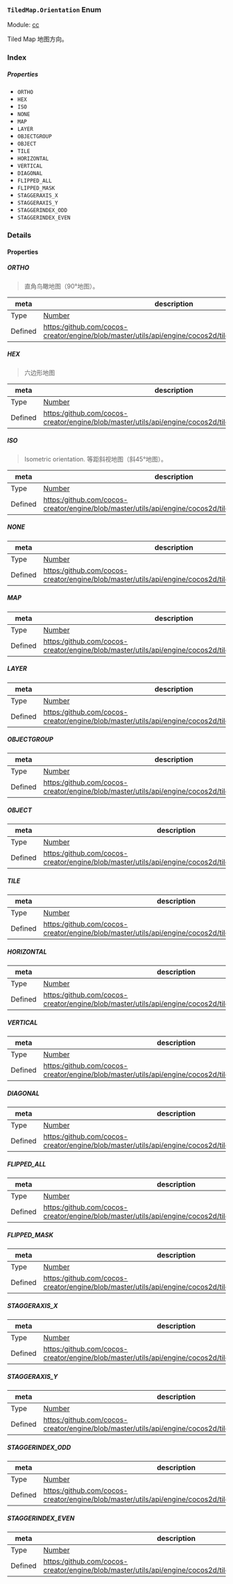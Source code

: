 ### `TiledMap.Orientation` Enum



Module: [cc](../modules/cc.md)




Tiled Map 地图方向。

### Index

##### Properties

  - `ORTHO`
  - `HEX`
  - `ISO`
  - `NONE`
  - `MAP`
  - `LAYER`
  - `OBJECTGROUP`
  - `OBJECT`
  - `TILE`
  - `HORIZONTAL`
  - `VERTICAL`
  - `DIAGONAL`
  - `FLIPPED_ALL`
  - `FLIPPED_MASK`
  - `STAGGERAXIS_X`
  - `STAGGERAXIS_Y`
  - `STAGGERINDEX_ODD`
  - `STAGGERINDEX_EVEN`

### Details

#### Properties


##### ORTHO

> 直角鸟瞰地图（90°地图）。

| meta | description |
|------|-------------|
| Type | <a href="https://developer.mozilla.org/en/JavaScript/Reference/Global_Objects/Number" class="crosslink external" target="_blank">Number</a> |
| Defined | [https:/github.com/cocos-creator/engine/blob/master/utils/api/engine/cocos2d/tilemap/CCTiledMap.js:41](https:/github.com/cocos-creator/engine/blob/master/utils/api/engine/cocos2d/tilemap/CCTiledMap.js#L41) |



##### HEX

> 六边形地图

| meta | description |
|------|-------------|
| Type | <a href="https://developer.mozilla.org/en/JavaScript/Reference/Global_Objects/Number" class="crosslink external" target="_blank">Number</a> |
| Defined | [https:/github.com/cocos-creator/engine/blob/master/utils/api/engine/cocos2d/tilemap/CCTiledMap.js:50](https:/github.com/cocos-creator/engine/blob/master/utils/api/engine/cocos2d/tilemap/CCTiledMap.js#L50) |



##### ISO

> Isometric orientation.
等距斜视地图（斜45°地图）。

| meta | description |
|------|-------------|
| Type | <a href="https://developer.mozilla.org/en/JavaScript/Reference/Global_Objects/Number" class="crosslink external" target="_blank">Number</a> |
| Defined | [https:/github.com/cocos-creator/engine/blob/master/utils/api/engine/cocos2d/tilemap/CCTiledMap.js:59](https:/github.com/cocos-creator/engine/blob/master/utils/api/engine/cocos2d/tilemap/CCTiledMap.js#L59) |



##### NONE

> 

| meta | description |
|------|-------------|
| Type | <a href="https://developer.mozilla.org/en/JavaScript/Reference/Global_Objects/Number" class="crosslink external" target="_blank">Number</a> |
| Defined | [https:/github.com/cocos-creator/engine/blob/master/utils/api/engine/cocos2d/tilemap/CCTiledMap.js:75](https:/github.com/cocos-creator/engine/blob/master/utils/api/engine/cocos2d/tilemap/CCTiledMap.js#L75) |



##### MAP

> 

| meta | description |
|------|-------------|
| Type | <a href="https://developer.mozilla.org/en/JavaScript/Reference/Global_Objects/Number" class="crosslink external" target="_blank">Number</a> |
| Defined | [https:/github.com/cocos-creator/engine/blob/master/utils/api/engine/cocos2d/tilemap/CCTiledMap.js:82](https:/github.com/cocos-creator/engine/blob/master/utils/api/engine/cocos2d/tilemap/CCTiledMap.js#L82) |



##### LAYER

> 

| meta | description |
|------|-------------|
| Type | <a href="https://developer.mozilla.org/en/JavaScript/Reference/Global_Objects/Number" class="crosslink external" target="_blank">Number</a> |
| Defined | [https:/github.com/cocos-creator/engine/blob/master/utils/api/engine/cocos2d/tilemap/CCTiledMap.js:89](https:/github.com/cocos-creator/engine/blob/master/utils/api/engine/cocos2d/tilemap/CCTiledMap.js#L89) |



##### OBJECTGROUP

> 

| meta | description |
|------|-------------|
| Type | <a href="https://developer.mozilla.org/en/JavaScript/Reference/Global_Objects/Number" class="crosslink external" target="_blank">Number</a> |
| Defined | [https:/github.com/cocos-creator/engine/blob/master/utils/api/engine/cocos2d/tilemap/CCTiledMap.js:96](https:/github.com/cocos-creator/engine/blob/master/utils/api/engine/cocos2d/tilemap/CCTiledMap.js#L96) |



##### OBJECT

> 

| meta | description |
|------|-------------|
| Type | <a href="https://developer.mozilla.org/en/JavaScript/Reference/Global_Objects/Number" class="crosslink external" target="_blank">Number</a> |
| Defined | [https:/github.com/cocos-creator/engine/blob/master/utils/api/engine/cocos2d/tilemap/CCTiledMap.js:103](https:/github.com/cocos-creator/engine/blob/master/utils/api/engine/cocos2d/tilemap/CCTiledMap.js#L103) |



##### TILE

> 

| meta | description |
|------|-------------|
| Type | <a href="https://developer.mozilla.org/en/JavaScript/Reference/Global_Objects/Number" class="crosslink external" target="_blank">Number</a> |
| Defined | [https:/github.com/cocos-creator/engine/blob/master/utils/api/engine/cocos2d/tilemap/CCTiledMap.js:110](https:/github.com/cocos-creator/engine/blob/master/utils/api/engine/cocos2d/tilemap/CCTiledMap.js#L110) |



##### HORIZONTAL

> 

| meta | description |
|------|-------------|
| Type | <a href="https://developer.mozilla.org/en/JavaScript/Reference/Global_Objects/Number" class="crosslink external" target="_blank">Number</a> |
| Defined | [https:/github.com/cocos-creator/engine/blob/master/utils/api/engine/cocos2d/tilemap/CCTiledMap.js:124](https:/github.com/cocos-creator/engine/blob/master/utils/api/engine/cocos2d/tilemap/CCTiledMap.js#L124) |



##### VERTICAL

> 

| meta | description |
|------|-------------|
| Type | <a href="https://developer.mozilla.org/en/JavaScript/Reference/Global_Objects/Number" class="crosslink external" target="_blank">Number</a> |
| Defined | [https:/github.com/cocos-creator/engine/blob/master/utils/api/engine/cocos2d/tilemap/CCTiledMap.js:131](https:/github.com/cocos-creator/engine/blob/master/utils/api/engine/cocos2d/tilemap/CCTiledMap.js#L131) |



##### DIAGONAL

> 

| meta | description |
|------|-------------|
| Type | <a href="https://developer.mozilla.org/en/JavaScript/Reference/Global_Objects/Number" class="crosslink external" target="_blank">Number</a> |
| Defined | [https:/github.com/cocos-creator/engine/blob/master/utils/api/engine/cocos2d/tilemap/CCTiledMap.js:138](https:/github.com/cocos-creator/engine/blob/master/utils/api/engine/cocos2d/tilemap/CCTiledMap.js#L138) |



##### FLIPPED_ALL

> 

| meta | description |
|------|-------------|
| Type | <a href="https://developer.mozilla.org/en/JavaScript/Reference/Global_Objects/Number" class="crosslink external" target="_blank">Number</a> |
| Defined | [https:/github.com/cocos-creator/engine/blob/master/utils/api/engine/cocos2d/tilemap/CCTiledMap.js:145](https:/github.com/cocos-creator/engine/blob/master/utils/api/engine/cocos2d/tilemap/CCTiledMap.js#L145) |



##### FLIPPED_MASK

> 

| meta | description |
|------|-------------|
| Type | <a href="https://developer.mozilla.org/en/JavaScript/Reference/Global_Objects/Number" class="crosslink external" target="_blank">Number</a> |
| Defined | [https:/github.com/cocos-creator/engine/blob/master/utils/api/engine/cocos2d/tilemap/CCTiledMap.js:152](https:/github.com/cocos-creator/engine/blob/master/utils/api/engine/cocos2d/tilemap/CCTiledMap.js#L152) |



##### STAGGERAXIS_X

> 

| meta | description |
|------|-------------|
| Type | <a href="https://developer.mozilla.org/en/JavaScript/Reference/Global_Objects/Number" class="crosslink external" target="_blank">Number</a> |
| Defined | [https:/github.com/cocos-creator/engine/blob/master/utils/api/engine/cocos2d/tilemap/CCTiledMap.js:167](https:/github.com/cocos-creator/engine/blob/master/utils/api/engine/cocos2d/tilemap/CCTiledMap.js#L167) |



##### STAGGERAXIS_Y

> 

| meta | description |
|------|-------------|
| Type | <a href="https://developer.mozilla.org/en/JavaScript/Reference/Global_Objects/Number" class="crosslink external" target="_blank">Number</a> |
| Defined | [https:/github.com/cocos-creator/engine/blob/master/utils/api/engine/cocos2d/tilemap/CCTiledMap.js:174](https:/github.com/cocos-creator/engine/blob/master/utils/api/engine/cocos2d/tilemap/CCTiledMap.js#L174) |



##### STAGGERINDEX_ODD

> 

| meta | description |
|------|-------------|
| Type | <a href="https://developer.mozilla.org/en/JavaScript/Reference/Global_Objects/Number" class="crosslink external" target="_blank">Number</a> |
| Defined | [https:/github.com/cocos-creator/engine/blob/master/utils/api/engine/cocos2d/tilemap/CCTiledMap.js:189](https:/github.com/cocos-creator/engine/blob/master/utils/api/engine/cocos2d/tilemap/CCTiledMap.js#L189) |



##### STAGGERINDEX_EVEN

> 

| meta | description |
|------|-------------|
| Type | <a href="https://developer.mozilla.org/en/JavaScript/Reference/Global_Objects/Number" class="crosslink external" target="_blank">Number</a> |
| Defined | [https:/github.com/cocos-creator/engine/blob/master/utils/api/engine/cocos2d/tilemap/CCTiledMap.js:196](https:/github.com/cocos-creator/engine/blob/master/utils/api/engine/cocos2d/tilemap/CCTiledMap.js#L196) |


